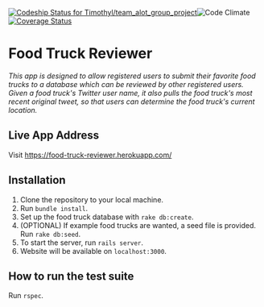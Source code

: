 
[ ![Codeship Status for Timothyl/team_alot_group_project](https://codeship.com/projects/13d1a7d0-42b5-0133-0230-0a794f3732af/status?branch=master)](https://codeship.com/projects/103854)![Code Climate](https://codeclimate.com/github/Timothyl/team_alot_group_project.png) [![Coverage Status](https://coveralls.io/repos/Timothyl/team_alot_group_project/badge.svg?branch=master&service=github)](https://coveralls.io/github/Timothyl/team_alot_group_project?branch=master)

# Food Truck Reviewer #

*This app is designed to allow registered users to submit their favorite food
trucks to a database which can be reviewed by other registered users. Given a
food truck's Twitter user name, it also pulls the food truck's most recent
original tweet, so that users can determine the food truck's current location.*

## Live App Address ##

Visit https://food-truck-reviewer.herokuapp.com/

## Installation ##

1. Clone the repository to your local machine.
2. Run `bundle install`.
3. Set up the food truck database with `rake db:create`.
4. (OPTIONAL) If example food trucks are wanted, a seed file is provided. Run
  `rake db:seed`.
5. To start the server, run `rails server`.
6. Website will be available on `localhost:3000`.

## How to run the test suite ##

Run `rspec`.
